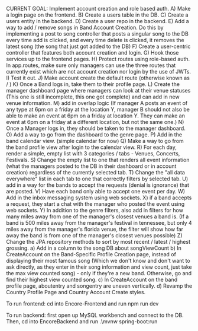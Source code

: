 CURRENT GOAL: Implement account creation and role based auth.
                A) Make a login page on the frontend.
                B) Create a users table in the DB.
                C) Create a users entity in the backend.
                D) Create a user repo in the backend.
                E) Add a way to add / remove songs in Band Account Creation. Do this by implementing a post to song controller that posts a singular song to the DB every time add is clicked, and every time delete is clicked, it removes the latest song (the song that just got added to the DB)
                F) Create a user-centric controller that features both account creation and login.
                G) Hook those services up to the frontend pages.
                H) Protect routes using role-based auth. In app.routes, make sure only managers can use the three routes that currently exist which are not account creation nor login by the use of JWTs.
                I) Test it out.
                J) Make account create the default route (otherwise known as / )
                K) Once a Band logs in, take them to their profile page.
                L) Create the manager dashboard page where managers can look at their venue statuses (This one is still incomplete, this one got complete) and can add in new venue information.
                M) add in overlap logic (If manager A posts an event of any type at 6pm on a friday at the location Y, manager B should not also be able to make an event at 6pm on a friday at location Y. They can make an event at 6pm on a friday at a different location, but not the same one.)
                N) Once a Manager logs in, they should be taken to the manager dashboard.
                O) Add a way to go from the dashboard to the genre page.
                P) Add in the band calendar view. (simple calendar for now)
                Q) Make a way to go from the band profile view after login to the calendar view.
                R) For each day, render a simple, empty list with 3 categories / tabs - Venues, Concerts, Festivals.
                S) Change the empty list to one that renders all event information (what the managers posted to the DB in their dashboard or in account creation) regardless of the currently selected tab.
                T) Change the "all data everywhere" list in each tab to one that correctly filters by selected tab. 
                U) add in a way for the bands to accept the requests (denial is ignorance) that are posted.
                V) Have each band only able to accept one event per day. 
                W) Add in the inbox messaging system using web sockets.
                X) if a band accepts a request, they start a chat with the manager who posted the event using web sockets.
                Y) In addition to the genre filters, also add in filters for how many miles away from one of the manager's closest venues a band is. (If a band is 500 miles away from the manager's festival in tennessee, but only 4 miles away from the manager's florida venue, the filter will show how far away the band is from one of the manager's closest venues possible)
                Z) Change the JPA repository methods to sort by most recent / latest / highest grossing.
                a) Add in a column to the song DB about songViewCount
                b) In CreateAccount on the Band-Specific Profile Creation page, instead of displaying their most famous song (Which we don't know and don't want to ask directly, as they enter in their song information and view count, just take the max view counted song) - only if they're a new band. Otherwise, go and find their highest view counted song.
                c) In CreateAccount on the band profile page, aboutentry and songentry are uneven vertically.
                d) Revamp the Country Profile Page and Country Account Create styles.

To run frontend:
cd into Encore-Frontend and run npm run dev

To run backend:
first open up MySQL workbench and connect to the DB. 
Then, cd into EncoreBackend and run .\mvnw spring-boot:run